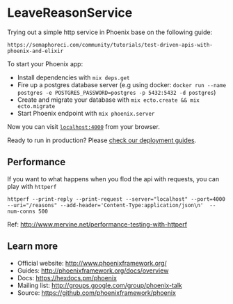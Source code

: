 # LeaveReasonService

Trying out a simple http service in Phoenix base on the following guide:

    https://semaphoreci.com/community/tutorials/test-driven-apis-with-phoenix-and-elixir

To start your Phoenix app:

  * Install dependencies with `mix deps.get`
  * Fire up a postgres database server (e.g using docker: `docker run --name postgres -e POSTGRES_PASSWORD=postgres -p 5432:5432 -d postgres`)
  * Create and migrate your database with `mix ecto.create && mix ecto.migrate`
  * Start Phoenix endpoint with `mix phoenix.server`

Now you can visit [`localhost:4000`](http://localhost:4000) from your browser.

Ready to run in production? Please [check our deployment guides](http://www.phoenixframework.org/docs/deployment).

## Performance

If you want to what happens when you flod the api with requests, you can play with `httperf`

    httperf --print-reply --print-request --server="localhost" --port=4000 --uri="/reasons" --add-header='Content-Type:application/json\n'  --num-conns 500

Ref: http://www.mervine.net/performance-testing-with-httperf

## Learn more

  * Official website: http://www.phoenixframework.org/
  * Guides: http://phoenixframework.org/docs/overview
  * Docs: https://hexdocs.pm/phoenix
  * Mailing list: http://groups.google.com/group/phoenix-talk
  * Source: https://github.com/phoenixframework/phoenix
